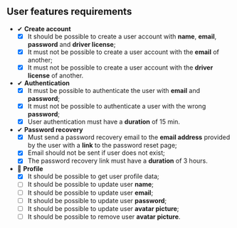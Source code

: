 ## User features requirements

- ✔ **Create account**
  - [x] It should be possible to create a user account with **name**, **email**, **password** and **driver license**;
  - [x] It must not be possible to create a user account with the **email** of another;
  - [x] It must not be possible to create a user account with the **driver license** of another.

- ✔ **Authentication**
  - [x] It must be possible to authenticate the user with **email** and **password**;
  - [x] It must not be possible to authenticate a user with the wrong **password**;
  - [x] User authentication must have a **duration** of 15 min.

- ✔ **Password recovery**
  - [x] Must send a password recovery email to the **email address** provided by the user with a **link** to the password reset page;
  - [x] Email should not be sent if user does not exist;
  - [x] The password recovery link must have a **duration** of 3 hours.

- 📅 **Profile**
  - [x] It should be possible to get user profile data;
  - [ ] It should be possible to update user **name**;
  - [ ] It should be possible to update user **email**;
  - [ ] It should be possible to update user **password**;
  - [ ] It should be possible to update user **avatar picture**;
  - [ ] It should be possible to remove user **avatar picture**.
